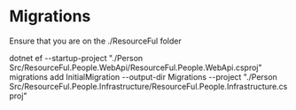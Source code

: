 ﻿
# Migrations #

Ensure that you are on the ./ResourceFul folder  

dotnet ef --startup-project "./Person Src/ResourceFul.People.WebApi/ResourceFul.People.WebApi.csproj" migrations add InitialMigration --output-dir Migrations --project "./Person Src/ResourceFul.People.Infrastructure/ResourceFul.People.Infrastructure.csproj"